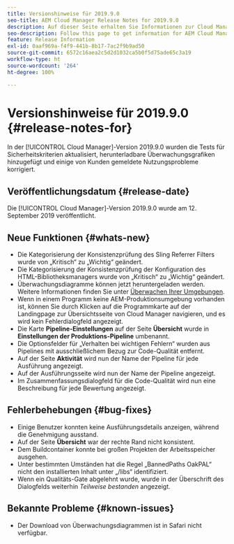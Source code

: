 ```yaml
---
title: Versionshinweise für 2019.9.0
seo-title: AEM Cloud Manager Release Notes for 2019.9.0
description: Auf dieser Seite erhalten Sie Informationen zur Cloud Manager-Version 2019.9.0.
seo-description: Follow this page to get information for AEM Cloud Manager Release 2019.9.0.
feature: Release Information
exl-id: 0aaf969a-f4f9-441b-8b17-7ac2f9b9ad50
source-git-commit: 6572c16aea2c5d2d1032ca5b0f5d75ade65c3a19
workflow-type: ht
source-wordcount: '264'
ht-degree: 100%

---
```


# Versionshinweise für 2019.9.0 {#release-notes-for}

In der [!UICONTROL Cloud Manager]-Version 2019.9.0 wurden die Tests für Sicherheitskriterien aktualisiert, herunterladbare Überwachungsgrafiken hinzugefügt und einige von Kunden gemeldete Nutzungsprobleme korrigiert.

## Veröffentlichungsdatum {#release-date}

Die [!UICONTROL Cloud Manager]-Version 2019.9.0 wurde am 12. September 2019 veröffentlicht.

## Neue Funktionen {#whats-new}

* Die Kategorisierung der Konsistenzprüfung des Sling Referrer Filters wurde von „Kritisch“ zu „Wichtig“ geändert.
* Die Kategorisierung der Konsistenzprüfung der Konfiguration des HTML-Bibliotheksmanagers wurde von „Kritisch“ zu „Wichtig“ geändert.
* Überwachungsdiagramme können jetzt heruntergeladen werden. Weitere Informationen finden Sie unter [Überwachen Ihrer Umgebungen](/help/using/monitoring-environments.md).
* Wenn in einem Programm keine AEM-Produktionsumgebung vorhanden ist, können Sie durch Klicken auf die Programmkarte auf der Landingpage zur Übersichtsseite von Cloud Manager navigieren, und es wird kein Fehlerdialogfeld angezeigt.
* Die Karte **Pipeline-Einstellungen** auf der Seite **Übersicht** wurde in **Einstellungen der Produktions-Pipeline** umbenannt.
* Die Optionsfelder für „Verhalten bei wichtigen Fehlern“ wurden aus Pipelines mit ausschließlichem Bezug zur Code-Qualität entfernt.
* Auf der Seite **Aktivität** wird nun der Name der Pipeline für jede Ausführung angezeigt.
* Auf der Ausführungsseite wird nun der Name der Pipeline angezeigt.
* Im Zusammenfassungsdialogfeld für die Code-Qualität wird nun eine Beschreibung für jede Bewertung angezeigt.

## Fehlerbehebungen {#bug-fixes}

* Einige Benutzer konnten keine Ausführungsdetails anzeigen, während die Genehmigung ausstand.
* Auf der Seite **Übersicht** war der rechte Rand nicht konsistent.
* Dem Buildcontainer konnte bei großen Projekten der Arbeitsspeicher ausgehen.
* Unter bestimmten Umständen hat die Regel „BannedPaths OakPAL“ nicht den installierten Inhalt unter „/libs“ identifiziert.
* Wenn ein Qualitäts-Gate abgelehnt wurde, wurde in der Überschrift des Dialogfelds weiterhin *Teilweise bestanden* angezeigt.

## Bekannte Probleme {#known-issues}

* Der Download von Überwachungsdiagrammen ist in Safari nicht verfügbar.
